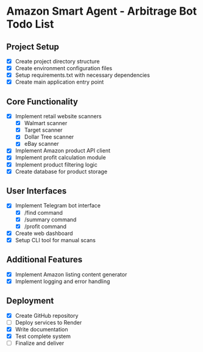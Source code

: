 # Amazon Smart Agent - Arbitrage Bot Todo List

## Project Setup
- [x] Create project directory structure
- [x] Create environment configuration files
- [x] Setup requirements.txt with necessary dependencies
- [x] Create main application entry point

## Core Functionality
- [x] Implement retail website scanners
  - [x] Walmart scanner
  - [x] Target scanner
  - [x] Dollar Tree scanner
  - [x] eBay scanner
- [x] Implement Amazon product API client
- [x] Implement profit calculation module
- [x] Implement product filtering logic
- [x] Create database for product storage

## User Interfaces
- [x] Implement Telegram bot interface
  - [x] /find command
  - [x] /summary command
  - [x] /profit command
- [x] Create web dashboard
- [x] Setup CLI tool for manual scans

## Additional Features
- [x] Implement Amazon listing content generator
- [x] Implement logging and error handling

## Deployment
- [x] Create GitHub repository
- [ ] Deploy services to Render
- [x] Write documentation
- [x] Test complete system
- [ ] Finalize and deliver
